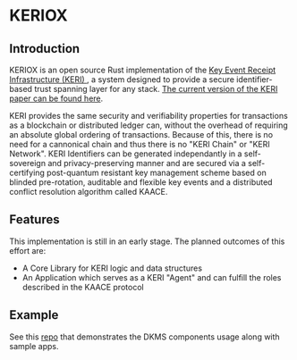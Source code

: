 # KERIOX

## Introduction

KERIOX is an open source Rust implementation of the [ Key Event Receipt Infrastructure (KERI) ](https://github.com/decentralized-identity/keri), a system designed to provide a secure identifier-based trust spanning layer for any stack. [The current version of the KERI paper can be found here](https://github.com/SmithSamuelM/Papers/blob/master/whitepapers/KERI_WP_2.x.web.pdf).

KERI provides the same security and verifiability properties for transactions as a blockchain or distributed ledger can, without the overhead of requiring an absolute global ordering of transactions. Because of this, there is no need for a cannonical chain and thus there is no "KERI Chain" or "KERI Network". KERI Identifiers can be generated independantly in a self-sovereign and privacy-preserving manner and are secured via a self-certifying post-quantum resistant key management scheme based on blinded pre-rotation, auditable and flexible key events and a distributed conflict resolution algorithm called KAACE.

## Features

This implementation is still in an early stage. The planned outcomes of this effort are:
- A Core Library for KERI logic and data structures
- An Application which serves as a KERI "Agent" and can fulfill the roles described in the KAACE protocol

## Example

See this [repo](https://github.com/THCLab/dkms-demo) that demonstrates the DKMS components usage along with sample apps.
